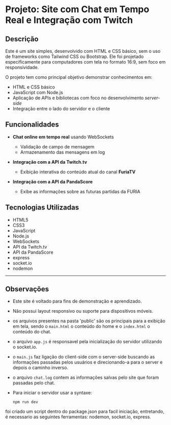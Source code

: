 # Projeto: Site com Chat em Tempo Real e Integração com Twitch

## Descrição

Este é um site simples, desenvolvido com HTML e CSS básico, sem o uso de frameworks como Tailwind CSS ou Bootstrap. Ele foi projetado especificamente para computadores com tela no formato 16:9, sem foco em responsividade.

O projeto tem como principal objetivo demonstrar conhecimentos em:

- HTML e CSS básico
- JavaScript com Node.js
- Aplicação de APIs e bibliotecas com foco no desenvolvimento *server-side*
- Integração entre o lado do servidor e o cliente

## Funcionalidades

- **Chat online em tempo real** usando WebSockets
  - Validação de campo de mensagem
  - Armazenamento das mensagens em log

- **Integração com a API da Twitch.tv**
  - Exibição interativa do conteúdo atual do canal **FuriaTV**
 
- **Integração com a API da PandaScore**
  - Exibe as informações sobre as futuras partidas da FURIA  

## Tecnologias Utilizadas

- HTML5
- CSS3
- JavaScript
- Node.js
- WebSockets
- API da Twitch.tv
- API da PandaScore
- express
- socket.io
- nodemon

---

## Observações

- Este site é voltado para fins de demonstração e aprendizado.
- Não possui layout responsivo ou suporte para dispositivos móveis.
- os arquivos presentes na pasta 'public' são os principais para a exibição em tela, sendo o `main.html` o conteúdo do home e o `index.html` o conteúdo do chat.
- o arquivo `app.js` é responsavel pela inicialização do servidor utilizando o socket.io.
- o `main.js` faz ligação do client-side com o server-side buscando as informações passadas pelos usuários e direcionando-a para o server e depois o caminho inverso.
- o arquivo `chat.log` contem as informações salvas pelo site que foram passadas pelo chat.
- Para iniciar o servidor usar a syntaxe:
  
  `npm run dev`

foi criado um script dentro do package.json para facil iniciação, entretando, é necessario as seguintes ferramentas: nodemon, socket.io, express.
